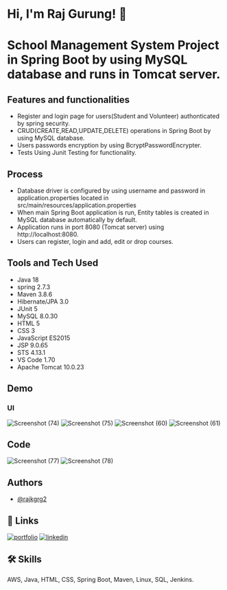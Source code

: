 
# Hi, I'm Raj Gurung! 👋

# School Management System  Project in Spring Boot by using MySQL database and runs in Tomcat server.

## Features and functionalities
   * Register and login page for users(Student and Volunteer) authonticated by spring security.
   * CRUD(CREATE,READ,UPDATE,DELETE) operations in Spring Boot by using MySQL database.
   * Users passwords encryption by using BcryptPasswordEncrypter.
   * Tests Using Junit Testing for functionality.
   
 ## Process
   * Database driver is configured by using  username and password in application.properties located in src/main/resources/application.properties
   * When main Spring Boot application is run, Entity tables is created in MySQL database automatically by default.
   * Application runs in port 8080 (Tomcat server) using http://localhost:8080.
   * Users can register, login and add, edit or drop courses.
 ## Tools and Tech Used
 * Java 18 
 * spring 2.7.3
 * Maven 3.8.6
 * Hibernate/JPA 3.0
 * JUnit 5
 * MySQL 8.0.30
 * HTML 5
 * CSS 3
 * JavaScript ES2015
 * JSP 9.0.65
 * STS 4.13.1
 * VS Code 1.70
 * Apache Tomcat 10.0.23 



## Demo
### UI
![Screenshot (74)](https://user-images.githubusercontent.com/7123198/189034614-ae0ef990-0ee8-4f6e-9624-67d86afc11ef.png)
![Screenshot (75)](https://user-images.githubusercontent.com/7123198/189034620-304d7aa7-f866-43f9-b4d5-2604c2d53299.png)
![Screenshot (60)](https://user-images.githubusercontent.com/7123198/189034592-5807f5a7-7a91-43a1-98d2-6296791075f3.png)
![Screenshot (61)](https://user-images.githubusercontent.com/7123198/189034599-6719096d-7ea7-4996-bbcc-1889c8ddc3e4.png)
## Code
![Screenshot (77)](https://user-images.githubusercontent.com/7123198/189037751-058818cf-5af7-4b31-adaa-2d1e2e47504a.png)
![Screenshot (78)](https://user-images.githubusercontent.com/7123198/189037757-761a9ed1-27a8-4db2-880b-8faa72b68776.png)


## Authors

- [@rajkgrg2](https://github.com/rajkgrg2)


## 🔗 Links
[![portfolio](https://img.shields.io/badge/my_portfolio-000?style=for-the-badge&logo=ko-fi&logoColor=white)](https://github.com/rajkgrg2)
[![linkedin](https://img.shields.io/badge/linkedin-0A66C2?style=for-the-badge&logo=linkedin&logoColor=white)](https://www.linkedin.com/in/raj-kumar-gurung-b8199623a/)






## 🛠 Skills
AWS, Java, HTML, CSS, Spring Boot, Maven, Linux, SQL, Jenkins.





